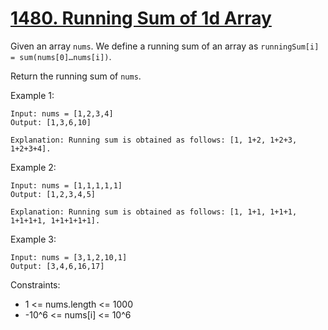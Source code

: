 # [1480. Running Sum of 1d Array](https://leetcode.com/problems/running-sum-of-1d-array/)
 
Given an array `nums`. We define a running sum of an array as `runningSum[i] = sum(nums[0]…nums[i])`.

Return the running sum of `nums`.

 

Example 1:

    Input: nums = [1,2,3,4]
    Output: [1,3,6,10]

    Explanation: Running sum is obtained as follows: [1, 1+2, 1+2+3, 1+2+3+4].

Example 2:

    Input: nums = [1,1,1,1,1]
    Output: [1,2,3,4,5]

    Explanation: Running sum is obtained as follows: [1, 1+1, 1+1+1, 1+1+1+1, 1+1+1+1+1].

Example 3:

    Input: nums = [3,1,2,10,1]
    Output: [3,4,6,16,17]
 

Constraints:

* 1 <= nums.length <= 1000
* -10^6 <= nums[i] <= 10^6